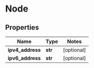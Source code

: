 # Node

## Properties
Name | Type | Notes
------------ | ------------- | -------------
**ipv4_address** | **str** | [optional]
**ipv6_address** | **str** | [optional]


